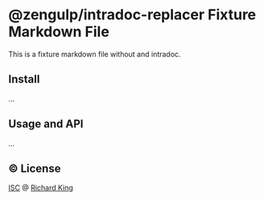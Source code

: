 # @zengulp/intradoc-replacer Fixture Markdown File

This is a fixture markdown file without and intradoc.

## Install

...

## Usage and API

...

## :copyright: License

[ISC][url-license-doc] @ [Richard King](https://www.richrdkng.com)

  <!--- References ============================================================================ -->

  <!--- URLs -->
  [url-license-doc]: https://github.com/zengulp/intradoc-replacer/blob/master/LICENSE.md
